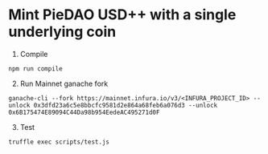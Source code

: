 # Mint PieDAO USD++ with a single underlying coin

1. Compile
```
npm run compile
```

2. Run Mainnet ganache fork
```
ganache-cli --fork https://mainnet.infura.io/v3/<INFURA_PROJECT_ID> --unlock 0x3dfd23a6c5e8bbcfc9581d2e864a68feb6a076d3 --unlock 0x6B175474E89094C44Da98b954EedeAC495271d0F
```

3. Test
```
truffle exec scripts/test.js
```